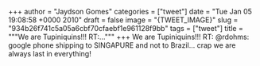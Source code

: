 
+++
author = "Jaydson Gomes"
categories = ["tweet"]
date = "Tue Jan 05 19:08:58 +0000 2010"
draft = false
image = "{TWEET_IMAGE}"
slug = "934b26f741c5a05a6cbf70cfaebf1e961128f9bb"
tags = ["tweet"]
title = """We are Tupiniquins!!! RT:..."""
+++
We are Tupiniquins!!! RT: @rdohms: google phone shipping to SINGAPURE and not to Brazil... crap we are always last in everything!
